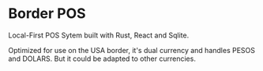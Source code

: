 # Border POS

Local-First POS Sytem built with Rust, React and Sqlite.

Optimized for use on the USA border, it's dual currency and handles PESOS and DOLARS.
But it could be adapted to other currencies.
